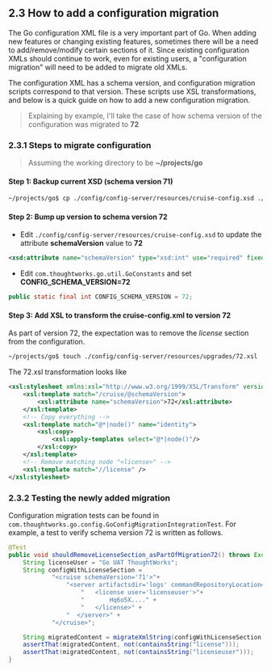 ## 2.3 How to add a configuration migration

The Go configuration XML file is a very important part of Go. When adding new features or changing existing features, sometimes there will be a need to add/remove/modify certain sections of it. Since existing configuration XMLs should continue to work, even for existing users, a "configuration migration" will need to be added to migrate old XMLs.

The configuration XML has a schema version, and configuration migration scripts correspond to that version. These scripts use XSL transformations, and below is a quick guide on how to add a new configuration migration.

> Explaining by example, I'll take the case of how schema version of the configuration was migrated to **72**

### 2.3.1 Steps to migrate configuration

> Assuming the working directory to be **~/projects/go**

#### Step 1: Backup current XSD (schema version 71)

```bash
~/projects/go$ cp ./config/config-server/resources/cruise-config.xsd ./config/config-server/resources/schemas/71_cruise-config.xsd
```

#### Step 2: Bump up version to schema version 72

- Edit ```./config/config-server/resources/cruise-config.xsd``` to update the attribute **schemaVersion** value to **72**
```xml
<xsd:attribute name="schemaVersion" type="xsd:int" use="required" fixed="72"/>
```
- Edit ```com.thoughtworks.go.util.GoConstants``` and set **CONFIG_SCHEMA_VERSION=72**
```java
public static final int CONFIG_SCHEMA_VERSION = 72;
```

#### Step 3: Add XSL to transform the cruise-config.xml to version 72

As part of version 72, the expectation was to remove the *license* section from the configuration.

```bash
~/projects/go$ touch ./config/config-server/resources/upgrades/72.xsl
```

The 72.xsl transformation looks like

```xml
<xsl:stylesheet xmlns:xsl="http://www.w3.org/1999/XSL/Transform" version="1.0">
    <xsl:template match="/cruise/@schemaVersion">
        <xsl:attribute name="schemaVersion">72</xsl:attribute>
    </xsl:template>
    <!-- Copy everything -->
    <xsl:template match="@*|node()" name="identity">
        <xsl:copy>
            <xsl:apply-templates select="@*|node()"/>
        </xsl:copy>
    </xsl:template>
    <!-- Remove matching node "<license>" -->
    <xsl:template match="//license" />
</xsl:stylesheet>
```

### 2.3.2 Testing the newly added migration

Configuration migration tests can be found in ```com.thoughtworks.go.config.GoConfigMigrationIntegrationTest```. For example, a test to verify schema version 72 is written as follows.

```java
@Test
public void shouldRemoveLicenseSection_asPartOfMigration72() throws Exception {
    String licenseUser = "Go UAT ThoughtWorks";
    String configWithLicenseSection =
            "<cruise schemaVersion='71'>"+
                "<server artifactsdir='logs' commandRepositoryLocation='default' serverId='dev-id'>" +
                    "   <license user='licenseuser'>"+
                    "       Hq6o5X...." +
                    "   </license>" +
                "  </server>" +
            "</cruise>";

    String migratedContent = migrateXmlString(configWithLicenseSection, 71);
    assertThat(migratedContent, not(containsString("license")));
    assertThat(migratedContent, not(containsString("licenseuser")));
}
```
